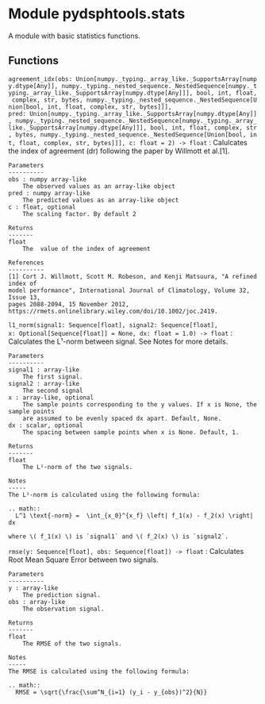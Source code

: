 Module pydsphtools.stats
========================
A module with basic statistics functions.

Functions
---------

    
`agreement_idx(obs: Union[numpy._typing._array_like._SupportsArray[numpy.dtype[Any]], numpy._typing._nested_sequence._NestedSequence[numpy._typing._array_like._SupportsArray[numpy.dtype[Any]]], bool, int, float, complex, str, bytes, numpy._typing._nested_sequence._NestedSequence[Union[bool, int, float, complex, str, bytes]]], pred: Union[numpy._typing._array_like._SupportsArray[numpy.dtype[Any]], numpy._typing._nested_sequence._NestedSequence[numpy._typing._array_like._SupportsArray[numpy.dtype[Any]]], bool, int, float, complex, str, bytes, numpy._typing._nested_sequence._NestedSequence[Union[bool, int, float, complex, str, bytes]]], c: float = 2) -> float`
:   Calulcates the index of agreement (dr) following the paper by Willmott et al.[1].
    
    Parameters
    ----------
    obs : numpy array-like
        The observed values as an array-like object
    pred : numpy array-like
        The predicted values as an array-like object
    c : float, optional
        The scaling factor. By default 2
    
    Returns
    -------
    float
        The  value of the index of agreement
    
    References
    ----------
    [1] Cort J. Willmott, Scott M. Robeson, and Kenji Matsuura, "A refined index of
    model performance", International Journal of Climatology, Volume 32, Issue 13,
    pages 2088-2094, 15 November 2012,
    https://rmets.onlinelibrary.wiley.com/doi/10.1002/joc.2419.

    
`l1_norm(signal1: Sequence[float], signal2: Sequence[float], x: Optional[Sequence[float]] = None, dx: float = 1.0) -> float`
:   Calculates the L¹-norm between signal. See Notes for more details.
    
    Parameters
    ----------
    signal1 : array-like
        The first signal.
    signal2 : array-like
        The second signal
    x : array-like, optional
        The sample points corresponding to the y values. If x is None, the sample points
        are assumed to be evenly spaced dx apart. Default, None.
    dx : scalar, optional
        The spacing between sample points when x is None. Default, 1.
    
    Returns
    -------
    float
        The L¹-norm of the two signals.
    
    Notes
    -----
    The L¹-norm is calculated using the following formula:
    
    .. math::
      L^1 \text{-norm} =  \int_{x_0}^{x_f} \left| f_1(x) - f_2(x) \right| dx
    
    where \( f_1(x) \) is `signal1` and \( f_2(x) \) is `signal2`.

    
`rmse(y: Sequence[float], obs: Sequence[float]) -> float`
:   Calculates Root Mean Square Error between two signals.
    
    Parameters
    ----------
    y : array-like
        The prediction signal.
    obs : array-like
        The observation signal.
    
    Returns
    -------
    float
        The RMSE of the two signals.
    
    Notes
    -----
    The RMSE is calculated using the following formula:
    
    .. math::
      RMSE = \sqrt{\frac{\sum^N_{i=1} (y_i - y_{obs})^2}{N}}